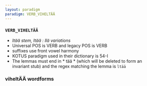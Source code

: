 ```yaml
---
layout: paradigm
paradigm: VERB_VIHELTÄÄ
---
```

### ` VERB_VIHELTÄÄ `

* _ltää stem, ltää : llä variations_
* Universal POS is VERB and legacy POS is VERB
* suffixes use front vowel harmony
* KOTUS paradigm used in their dictionary is 54-I
* The lemmas must end in * tää * (which will be deleted to form an invariant stub) and the regex matching the lemma is ` ltää `

### viheltÄÄ wordforms


